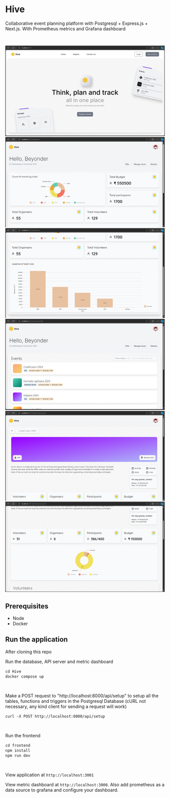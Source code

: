 # Hive
Collaborative event planning platform with Postgresql + Express.js + Next.js. With Prometheus metrics and Grafana dashboard

<br/>

![image](https://github.com/AMS003010/Hive/blob/main/images/home.png)
![image](https://github.com/AMS003010/Hive/blob/main/images/admin-dashbaord.png)
![image](https://github.com/AMS003010/Hive/blob/main/images/stats.png)
![image](https://github.com/AMS003010/Hive/blob/main/images/filter.png)
![image](https://github.com/AMS003010/Hive/blob/main/images/event-1.png)
![image](https://github.com/AMS003010/Hive/blob/main/images/event-2.png)


## Prerequisites
 - Node
 - Docker

## Run the application

After cloning this repo

Run the database, API server and metric dashboard
```
cd Hive
docker compose up
```

<br/>

Make a POST request to "http://localhost:8000/api/setup" to setup all the tables, functions and triggers in the Postgresql Database 
(cURL not necessary, any kind client for sending a request will work)
```
curl -X POST http://localhost:8000/api/setup
```

<br/>

Run the frontend
```
cd frontend
npm install
npm run dev
```

<br/>

View application at `http://localhost:3001`

View metric dashboard at `http://localhost:3000`. Also add prometheus as a data source to grafana and configure your dashboard.
